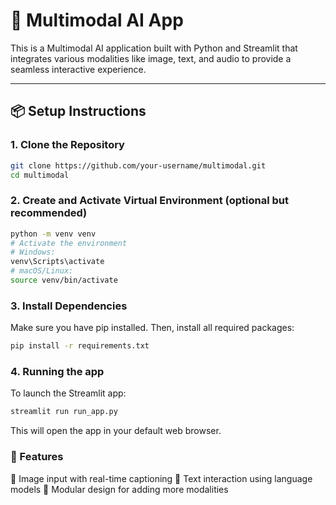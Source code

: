 # 🎯 Multimodal AI App

This is a Multimodal AI application built with Python and Streamlit that integrates various modalities like image, text, and audio to provide a seamless interactive experience.

---

## 📦 Setup Instructions

### 1. Clone the Repository

```bash
git clone https://github.com/your-username/multimodal.git
cd multimodal
```
### 2. Create and Activate Virtual Environment (optional but recommended)

```bash 
python -m venv venv
# Activate the environment
# Windows:
venv\Scripts\activate
# macOS/Linux:
source venv/bin/activate
```

### 3. Install Dependencies
Make sure you have pip installed. Then, install all required packages:

```bash
pip install -r requirements.txt
```
### 4. Running the app
To launch the Streamlit app:
```bash
streamlit run run_app.py
```
This will open the app in your default web browser.


### 🧠 Features
📸 Image input with real-time captioning
📝 Text interaction using language models
🧩 Modular design for adding more modalities





